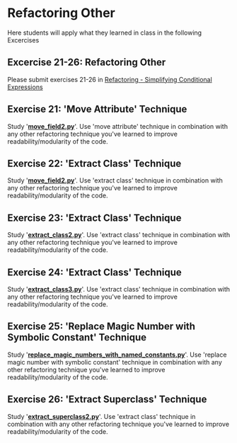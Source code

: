 # Refactoring Other

Here students will apply what they learned in class in the following Excercises

## Excercise 21-26: Refactoring Other

Please submit exercises 21-26 in [Refactoring - Simplifying Conditional Expressions](https://www.gradescope.com/courses/206382/assignments/1013900)

## Exercise 21: 'Move Attribute' Technique

Study '**[move_field2.py](./move_field2.py)**'. Use 'move attribute' technique in combination with any other refactoring technique you've learned to improve readability/modularity of the code.

## Exercise 22: 'Extract Class' Technique

Study '**[move_field2.py](./move_field2.py)**'. Use 'extract class' technique in combination with any other refactoring technique you've learned to improve readability/modularity of the code.

## Exercise 23: 'Extract Class' Technique

Study '**[extract_class2.py](./extract_class2.py)**'. Use 'extract class' technique in combination with any other refactoring technique you've learned to improve readability/modularity of the code.

## Exercise 24: 'Extract Class' Technique

Study '**[extract_class3.py](./extract_class3.py)**'. Use 'extract class' technique in combination with any other refactoring technique you've learned to improve readability/modularity of the code.

## Exercise 25: 'Replace Magic Number with Symbolic Constant' Technique

Study '**[replace_magic_numbers_with_named_constants.py](./replace_magic_numbers_with_named_constants.py)**'. Use 'replace magic number with symbolic constant' technique in combination with any other refactoring technique you've learned to improve readability/modularity of the code.

## Exercise 26: 'Extract Superclass' Technique

Study '**[extract_superclass2.py](./extract_superclass2.py)**'. Use 'extract class' technique in combination with any other refactoring technique you've learned to improve readability/modularity of the code.
